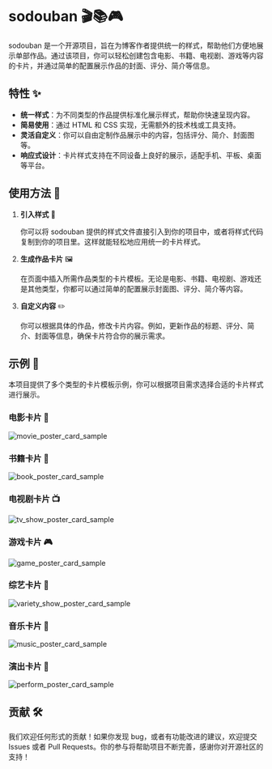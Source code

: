 # sodouban 🎬📚🎮

sodouban 是一个开源项目，旨在为博客作者提供统一的样式，帮助他们方便地展示单部作品。通过该项目，你可以轻松创建包含电影、书籍、电视剧、游戏等内容的卡片，并通过简单的配置展示作品的封面、评分、简介等信息。

## 特性 ✨

- **统一样式**：为不同类型的作品提供标准化展示样式，帮助你快速呈现内容。
- **简易使用**：通过 HTML 和 CSS 实现，无需额外的技术栈或工具支持。
- **灵活自定义**：你可以自由定制作品展示中的内容，包括评分、简介、封面图等。
- **响应式设计**：卡片样式支持在不同设备上良好的展示，适配手机、平板、桌面等平台。

## 使用方法 🚀

1. **引入样式** 🎨

   你可以将 sodouban 提供的样式文件直接引入到你的项目中，或者将样式代码复制到你的项目里。这样就能轻松地应用统一的卡片样式。

2. **生成作品卡片** 🖼️

   在页面中插入所需作品类型的卡片模板。无论是电影、书籍、电视剧、游戏还是其他类型，你都可以通过简单的配置展示封面图、评分、简介等内容。

3. **自定义内容** ✏️

   你可以根据具体的作品，修改卡片内容。例如，更新作品的标题、评分、简介、封面等信息，确保卡片符合你的展示需求。

## 示例 📝

本项目提供了多个类型的卡片模板示例，你可以根据项目需求选择合适的卡片样式进行展示。

### 电影卡片 🎥
![movie_poster_card_sample](https://github.com/user-attachments/assets/cd27b6b0-3086-4ceb-8eb7-3637ef2c3f2f)

### 书籍卡片 📖
![book_poster_card_sample](https://github.com/user-attachments/assets/fdd803be-f9f9-4ce6-958f-180dba2e29c7)

### 电视剧卡片 📺
![tv_show_poster_card_sample](https://github.com/user-attachments/assets/69912533-4bb0-43c9-a465-9774501ae4ab)

### 游戏卡片 🎮
![game_poster_card_sample](https://github.com/user-attachments/assets/9098c1d0-0723-464b-b5f1-bcbb31c0e2d4)

### 综艺卡片 💃
![variety_show_poster_card_sample](https://github.com/user-attachments/assets/08c589d7-3963-4238-9e74-dd2384a50f3c)

### 音乐卡片 🎵
![music_poster_card_sample](https://github.com/user-attachments/assets/805b672e-5e5f-4722-9567-c64d90aa929e)

### 演出卡片 🎤
![perform_poster_card_sample](https://github.com/user-attachments/assets/1edc6bd3-a9b0-4f6f-aa62-a0024869fc0c)

## 贡献 🛠️

我们欢迎任何形式的贡献！如果你发现 bug，或者有功能改进的建议，欢迎提交 Issues 或者 Pull Requests。你的参与将帮助项目不断完善，感谢你对开源社区的支持！

